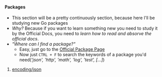 #### Packages
- This section will be a pretty continuously section, because here I'll be studying new Go packages
- _Why?_ Because if you want to learn something new you need to study it by the Official Docs, you need to _learn how to read and absorve the official docs_.
- _"Where can I find a package?"_
    - Easy, just go to the [Official Package Page](https://golang.org/pkg/)
    - Now just `CTRL + F` to search the keywords of a package you'd need(_'json', 'http', 'math', 'log', 'test', [...]_)
1. [encoding/json](https://github.com/rafaelbreno/go4noobs/tree/master/06_packages/01_json)